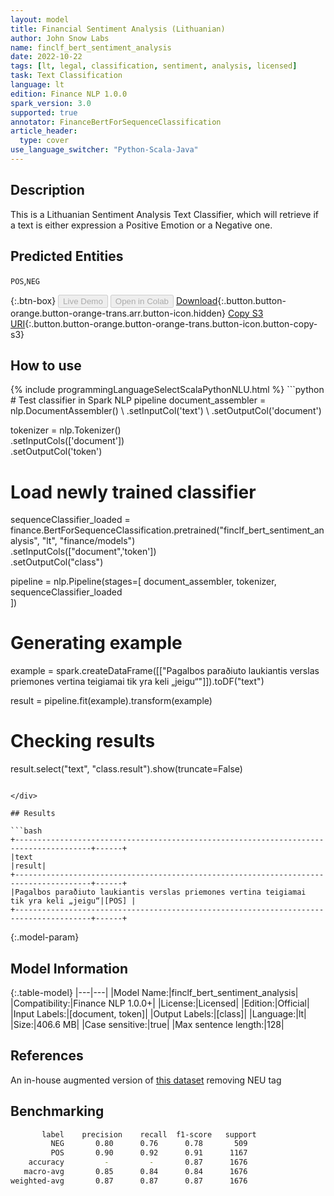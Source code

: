 ```yaml
---
layout: model
title: Financial Sentiment Analysis (Lithuanian)
author: John Snow Labs
name: finclf_bert_sentiment_analysis
date: 2022-10-22
tags: [lt, legal, classification, sentiment, analysis, licensed]
task: Text Classification
language: lt
edition: Finance NLP 1.0.0
spark_version: 3.0
supported: true
annotator: FinanceBertForSequenceClassification
article_header:
  type: cover
use_language_switcher: "Python-Scala-Java"
---
```


## Description

This is a Lithuanian Sentiment Analysis Text Classifier, which will retrieve if a text is either expression a Positive Emotion or a Negative one.

## Predicted Entities

`POS`,`NEG`

{:.btn-box}
<button class="button button-orange" disabled>Live Demo</button>
<button class="button button-orange" disabled>Open in Colab</button>
[Download](https://s3.amazonaws.com/auxdata.johnsnowlabs.com/finance/models/finclf_bert_sentiment_analysis_lt_1.0.0_3.0_1666475378253.zip){:.button.button-orange.button-orange-trans.arr.button-icon.hidden}
[Copy S3 URI](s3://auxdata.johnsnowlabs.com/finance/models/finclf_bert_sentiment_analysis_lt_1.0.0_3.0_1666475378253.zip){:.button.button-orange.button-orange-trans.button-icon.button-copy-s3}

## How to use



<div class="tabs-box" markdown="1">
{% include programmingLanguageSelectScalaPythonNLU.html %}
```python
# Test classifier in Spark NLP pipeline
document_assembler = nlp.DocumentAssembler() \
    .setInputCol('text') \
    .setOutputCol('document')

tokenizer = nlp.Tokenizer() \
    .setInputCols(['document']) \
    .setOutputCol('token')

# Load newly trained classifier
sequenceClassifier_loaded = finance.BertForSequenceClassification.pretrained("finclf_bert_sentiment_analysis", "lt", "finance/models")\
  .setInputCols(["document",'token'])\
  .setOutputCol("class")

pipeline = nlp.Pipeline(stages=[
    document_assembler, 
    tokenizer,
    sequenceClassifier_loaded    
])

# Generating example
example = spark.createDataFrame([["Pagalbos paraðiuto laukiantis verslas priemones vertina teigiamai  tik yra keli „jeigu“"]]).toDF("text")

result = pipeline.fit(example).transform(example)

# Checking results
result.select("text", "class.result").show(truncate=False)
```

</div>

## Results

```bash
+---------------------------------------------------------------------------------------+------+
|text                                                                                   |result|
+---------------------------------------------------------------------------------------+------+
|Pagalbos paraðiuto laukiantis verslas priemones vertina teigiamai  tik yra keli „jeigu“|[POS] |
+---------------------------------------------------------------------------------------+------+
```

{:.model-param}
## Model Information

{:.table-model}
|---|---|
|Model Name:|finclf_bert_sentiment_analysis|
|Compatibility:|Finance NLP 1.0.0+|
|License:|Licensed|
|Edition:|Official|
|Input Labels:|[document, token]|
|Output Labels:|[class]|
|Language:|lt|
|Size:|406.6 MB|
|Case sensitive:|true|
|Max sentence length:|128|

## References

An in-house augmented version of [this dataset](https://www.kaggle.com/datasets/rokastrimaitis/lithuanian-financial-news-dataset-and-bigrams?select=dataset%28original%29.csv) removing NEU tag

## Benchmarking

```bash
       label    precision    recall  f1-score   support
         NEG       0.80      0.76      0.78       509
         POS       0.90      0.92      0.91      1167
    accuracy         -         -       0.87      1676
   macro-avg       0.85      0.84      0.84      1676
weighted-avg       0.87      0.87      0.87      1676
```
